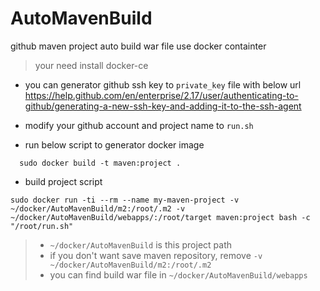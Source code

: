 # AutoMavenBuild
github maven project auto build war file use docker containter  

> your need install docker-ce 
* you can generator github ssh key to `private_key` file with below url
  https://help.github.com/en/enterprise/2.17/user/authenticating-to-github/generating-a-new-ssh-key-and-adding-it-to-the-ssh-agent

* modify your github account and project name to `run.sh`
* run below script  to generator docker image 
  
```shell
  sudo docker build -t maven:project .
```
* build project script
```shell
sudo docker run -ti --rm --name my-maven-project -v ~/docker/AutoMavenBuild/m2:/root/.m2 -v ~/docker/AutoMavenBuild/webapps/:/root/target maven:project bash -c "/root/run.sh"
```
> * `~/docker/AutoMavenBuild` is this project path  
> * if you don't want save maven repository, remove `-v ~/docker/AutoMavenBuild/m2:/root/.m2 `  
>  * you can find build war file in `~/docker/AutoMavenBuild/webapps`